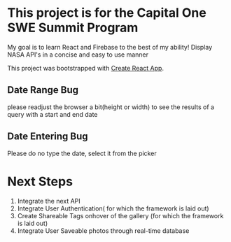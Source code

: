 # This project is for the Capital One SWE Summit Program
My goal is to learn React and Firebase to the best of my ability!
Display NASA API's in a concise and easy to use manner

This project was bootstrapped with [Create React App](https://github.com/facebook/create-react-app).

## Date Range Bug
please readjust the browser a bit(height or width) to see the results of a query with a start and end date

## Date Entering Bug
Please do no type the date, select it from the picker

# Next Steps
1. Integrate the next API
2. Integrate User Authentication( for which the framework is laid out)
3. Create Shareable Tags onhover of the gallery (for which the framework is laid out)
4. Integrate User Saveable photos through real-time database
